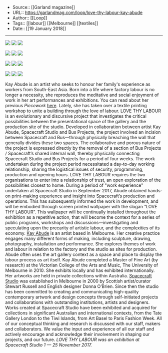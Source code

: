 ﻿
  * Source:: [[Garland magazine]]
  * URL:: https://garlandmag.com/loop/love-thy-labour-kay-abude
  * Author:: [[Loop]]
  * Tags:: [[labour]] [[Melbourne]] [[textiles]]
  * Date:: [[19 January 2018]]


* * *
[![](https://garlandmag.com/wp-content/uploads/2018/01/12_LOVE-THY-LABOUR-Kay-Abude.jpg)](https://garlandmag.com/wp-content/uploads/2018/01/12_LOVE-THY-LABOUR-Kay-Abude.jpg)
[![](https://garlandmag.com/wp-content/uploads/2018/01/01_LOVE-THY-LABOUR-Kay-Abude.jpg)](https://garlandmag.com/wp-content/uploads/2018/01/01_LOVE-THY-LABOUR-Kay-Abude.jpg)
[![](https://garlandmag.com/wp-content/uploads/2018/01/02_LOVE-THY-LABOUR-Kay-Abude.jpg)](https://garlandmag.com/wp-content/uploads/2018/01/02_LOVE-THY-LABOUR-Kay-Abude.jpg)
  

[![](https://garlandmag.com/wp-content/uploads/2018/01/03_LOVE-THY-LABOUR-Kay-Abude.jpg)](https://garlandmag.com/wp-content/uploads/2018/01/03_LOVE-THY-LABOUR-Kay-Abude.jpg)
[![](https://garlandmag.com/wp-content/uploads/2018/01/04_LOVE-THY-LABOUR-Kay-Abude.jpg)](https://garlandmag.com/wp-content/uploads/2018/01/04_LOVE-THY-LABOUR-Kay-Abude.jpg)
[![](https://garlandmag.com/wp-content/uploads/2018/01/05_LOVE-THY-LABOUR-Kay-Abude.jpg)](https://garlandmag.com/wp-content/uploads/2018/01/05_LOVE-THY-LABOUR-Kay-Abude.jpg)
  

[![](https://garlandmag.com/wp-content/uploads/2018/01/06_LOVE-THY-LABOUR-Kay-Abude.jpg)](https://garlandmag.com/wp-content/uploads/2018/01/06_LOVE-THY-LABOUR-Kay-Abude.jpg)
[![](https://garlandmag.com/wp-content/uploads/2018/01/07_LOVE-THY-LABOUR-Kay-Abude.jpg)](https://garlandmag.com/wp-content/uploads/2018/01/07_LOVE-THY-LABOUR-Kay-Abude.jpg)
[![](https://garlandmag.com/wp-content/uploads/2018/01/08_LOVE-THY-LABOUR-Kay-Abude.jpg)](https://garlandmag.com/wp-content/uploads/2018/01/08_LOVE-THY-LABOUR-Kay-Abude.jpg)
  

[![](https://garlandmag.com/wp-content/uploads/2018/01/09_LOVE-THY-LABOUR-Kay-Abude.jpg)](https://garlandmag.com/wp-content/uploads/2018/01/09_LOVE-THY-LABOUR-Kay-Abude.jpg)
[![](https://garlandmag.com/wp-content/uploads/2018/01/10_LOVE-THY-LABOUR-Kay-Abude.jpg)](https://garlandmag.com/wp-content/uploads/2018/01/10_LOVE-THY-LABOUR-Kay-Abude.jpg)
[![](https://garlandmag.com/wp-content/uploads/2018/01/11_LOVE-THY-LABOUR-Kay-Abude.jpg)](https://garlandmag.com/wp-content/uploads/2018/01/11_LOVE-THY-LABOUR-Kay-Abude.jpg)
  

Kay Abude is an artist who seeks to honour her family's experience as workers from South-East Asia. Born into a life where factory labour is no longer a necessity, she reproduces the meditative and social enjoyment of work in her art performances and exhibitions. You can read about her previous _Piecework_ [here](http://www.southernperspectives.net/south-ways/kay-abudes-piecework-reveals-the-labour-of-capital). Lately, she has taken over a textile printing workshop to unite a building through the love of labour.
LOVE THY LABOUR is an evolutionary and discursive project that investigates the critical possibilities between the presentational space of the gallery and the production site of the studio. Developed in collaboration between artist Kay Abude, Spacecraft Studio and Bus Projects, the project involved an incision between Spacecraft and Bus—through physically breaching the wall that generally divides these two spaces.
The collaborative and porous nature of the project is expressed directly by the removal of a section of Bus Projects / Spacecraft’s shared internal wall, thereby physically connecting Spacecraft Studio and Bus Projects for a period of four weeks. The work undertaken during the project period necessitated a day-to-day working relationship, sharing the logistical issues of security, programming, production and opening hours. LOVE THY LABOUR requires the two organisations to enter into a relationship of trust, an open exploration of the possibilities closest to home.
During a period of "work experience" undertaken at Spacecraft Studio in September 2017, Abude obtained hands-on print-making experience and insight into Spacecraft’s production and operations. This has subsequently informed the work in development, and will be embodied through screen printed wallpaper with the slogan “LOVE THY LABOUR”. This wallpaper will be continually installed throughout the exhibition as a repetitive action, that will become the context for a series of public programs, workshops and discussions—investigating and speculating upon the precarity of artistic labour, and the complexities of its economy.
[Kay Abude](http://kayabude.com) is an artist based in Melbourne. Her creative practice engages many different forms of making, including sculpture, drawing, photography, installation and performance. She explores themes of work and labour in relation to the factory and the studio as sites for production. Abude often uses the art gallery context as a space and place to display the labour process as art itself. Kay Abude completed a Master of Fine Art (by research) at the Victorian College of the Arts and Music, The University of Melbourne in 2010. She exhibits locally and has exhibited internationally. Her artworks are held in private collections within Australia.
[Spacecraft Studio](http://www.spacecraftaustralia.com) was established in Melbourne in 2000 by Scottish artist/curator Stewart Russell and English designer Donna O’Brien. Since then the studio has been committed to creating and communicating high-quality contemporary artwork and design concepts through self-initiated projects and collaborations with outstanding institutions, artists and designers. Works created at Spacecraft Studio have been exhibited and acquired for collections in significant Australian and international contexts, from the Tate Gallery London to the Tiwi Islands, from Art Basel to Paris Fashion Week. All of our conceptual thinking and research is discussed with our staff, makers and collaborators. We value the input and experience of all our staff and actively encourage and acknowledge their involvement in shaping our projects, and our future.
 _LOVE THY LABOUR was an exhibition at Spacecraft Studio 1 — 25 November 2017._
